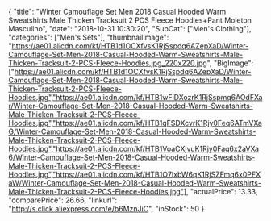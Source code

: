 {
	"title": "Winter Camouflage Set Men 2018 Casual Hooded Warm Sweatshirts Male Thicken Tracksuit 2 PCS Fleece Hoodies+Pant Moleton Masculino",
	"date": "2018-10-31 10:30:20",
	"SubCat": ["Men's Clothing"],
	"categories": ["Men's Sets"],
	"thumbnailImage": "https://ae01.alicdn.com/kf/HTB1d1OCXfvsK1RjSspdq6AZepXaD/Winter-Camouflage-Set-Men-2018-Casual-Hooded-Warm-Sweatshirts-Male-Thicken-Tracksuit-2-PCS-Fleece-Hoodies.jpg_220x220.jpg",
	"BigImage": ["https://ae01.alicdn.com/kf/HTB1d1OCXfvsK1RjSspdq6AZepXaD/Winter-Camouflage-Set-Men-2018-Casual-Hooded-Warm-Sweatshirts-Male-Thicken-Tracksuit-2-PCS-Fleece-Hoodies.jpg","https://ae01.alicdn.com/kf/HTB1wFiDXozrK1RjSspmq6AOdFXar/Winter-Camouflage-Set-Men-2018-Casual-Hooded-Warm-Sweatshirts-Male-Thicken-Tracksuit-2-PCS-Fleece-Hoodies.jpg","https://ae01.alicdn.com/kf/HTB1qFSDXcvrK1Rjy0Feq6ATmVXaG/Winter-Camouflage-Set-Men-2018-Casual-Hooded-Warm-Sweatshirts-Male-Thicken-Tracksuit-2-PCS-Fleece-Hoodies.jpg","https://ae01.alicdn.com/kf/HTB1VoaCXjvuK1Rjy0Faq6x2aVXa6/Winter-Camouflage-Set-Men-2018-Casual-Hooded-Warm-Sweatshirts-Male-Thicken-Tracksuit-2-PCS-Fleece-Hoodies.jpg","https://ae01.alicdn.com/kf/HTB1O7IxbW6qK1RjSZFmq6x0PFXaW/Winter-Camouflage-Set-Men-2018-Casual-Hooded-Warm-Sweatshirts-Male-Thicken-Tracksuit-2-PCS-Fleece-Hoodies.jpg"],
	"actualPrice": 13.33,
	"comparePrice": 26.66,
	"linkurl": "http://s.click.aliexpress.com/e/b6MznJiC",
	"inStock": 50
}
